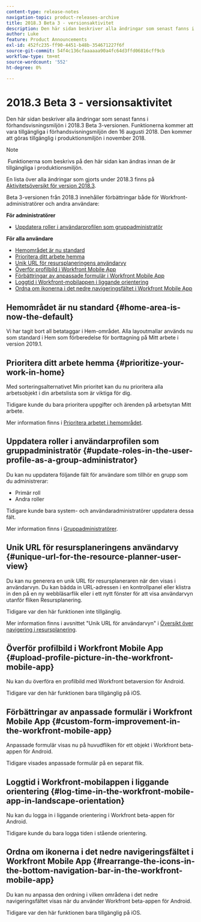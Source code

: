 ```yaml
---
content-type: release-notes
navigation-topic: product-releases-archive
title: 2018.3 Beta 3 - versionsaktivitet
description: Den här sidan beskriver alla ändringar som senast fanns i förhandsvisningsmiljön i 2018.3 Beta 3-versionen. Funktionerna kommer att vara tillgängliga i förhandsvisningsmiljön den 16 augusti 2018. Den kommer att göras tillgänglig i produktionsmiljön i november 2018.
author: Luke
feature: Product Announcements
exl-id: 452fc235-ff90-4451-b48b-354671227f6f
source-git-commit: 54f4c136cfaaaaaa90a4fc64d3ffd06816cff9cb
workflow-type: tm+mt
source-wordcount: '552'
ht-degree: 0%

---
```


# 2018.3 Beta 3 - versionsaktivitet

Den här sidan beskriver alla ändringar som senast fanns i förhandsvisningsmiljön i 2018.3 Beta 3-versionen. Funktionerna kommer att vara tillgängliga i förhandsvisningsmiljön den 16 augusti 2018. Den kommer att göras tillgänglig i produktionsmiljön i november 2018.

>[!NOTE]
>
> Funktionerna som beskrivs på den här sidan kan ändras innan de är tillgängliga i produktionsmiljön.

En lista över alla ändringar som gjorts under 2018.3 finns på  [Aktivitetsöversikt för version 2018.3](../../../../product-announcements/product-releases/quarterly-release-archive/2018.3-release-activity/2018.3-release-activity-overview.md).

Beta 3-versionen från 2018.3 innehåller förbättringar både för Workfront-administratörer och andra användare:

**För administratörer**

* [Uppdatera roller i användarprofilen som gruppadministratör](#update-roles-in-the-user-profile-as-a-group-administrator)

**För alla användare**

* [Hemområdet är nu standard](#home-area-is-now-the-default)
* [Prioritera ditt arbete hemma](#prioritize-your-work-in-home)
* [Unik URL för resursplaneringens användarvy](#unique-url-for-the-resource-planner-user-view)
* [Överför profilbild i Workfront Mobile App](#upload-profile-picture-in-the-workfront-mobile-app) 
* [Förbättringar av anpassade formulär i Workfront Mobile App](#custom-form-improvement-in-the-workfront-mobile-app)
* [Loggtid i Workfront-mobilappen i liggande orientering](#log-time-in-the-workfront-mobile-app-in-landscape-orientation)
* [Ordna om ikonerna i det nedre navigeringsfältet i Workfront Mobile App](#rearrange-the-icons-in-the-bottom-navigation-bar-in-the-workfront-mobile-app)

## Hemområdet är nu standard {#home-area-is-now-the-default}

Vi har tagit bort all betataggar i Hem-området. Alla layoutmallar används nu som standard i Hem som förberedelse för borttagning på Mitt arbete i version 2019.1.

## Prioritera ditt arbete hemma {#prioritize-your-work-in-home}

Med sorteringsalternativet Min prioritet kan du nu prioritera alla arbetsobjekt i din arbetslista som är viktiga för dig.

Tidigare kunde du bara prioritera uppgifter och ärenden på arbetsytan Mitt arbete.

Mer information finns i [Prioritera arbetet i hemområdet](../../../../workfront-basics/using-home/using-the-home-area/prioritize-work-in-home.md).

## Uppdatera roller i användarprofilen som gruppadministratör {#update-roles-in-the-user-profile-as-a-group-administrator}

Du kan nu uppdatera följande fält för användare som tillhör en grupp som du administrerar:

* Primär roll
* Andra roller

Tidigare kunde bara system- och användaradministratörer uppdatera dessa fält. 

Mer information finns i [Gruppadministratörer](../../../../administration-and-setup/manage-groups/group-roles/group-administrators.md).

## Unik URL för resursplaneringens användarvy {#unique-url-for-the-resource-planner-user-view}

Du kan nu generera en unik URL för resursplaneraren när den visas i användarvyn. Du kan bädda in URL-adressen i en kontrollpanel eller klistra in den på en ny webbläsarflik eller i ett nytt fönster för att visa användarvyn utanför fliken Resursplanering.

Tidigare var den här funktionen inte tillgänglig.

Mer information finns i avsnittet &quot;Unik URL för användarvyn&quot; i [Översikt över navigering i resursplanering](../../../../resource-mgmt/resource-planning/resource-planner-navigation.md).

## Överför profilbild i Workfront Mobile App  {#upload-profile-picture-in-the-workfront-mobile-app}

Nu kan du överföra en profilbild med Workfront betaversion för Android.

Tidigare var den här funktionen bara tillgänglig på iOS. 

<!--
<p data-mc-conditions="QuicksilverOrClassic.Draft mode">For more information, see .</p>
-->

## Förbättringar av anpassade formulär i Workfront Mobile App {#custom-form-improvement-in-the-workfront-mobile-app}

Anpassade formulär visas nu på huvudfliken för ett objekt i Workfront beta-appen för Android.

Tidigare visades anpassade formulär på en separat flik.

<!--
<p data-mc-conditions="QuicksilverOrClassic.Draft mode">For more information, see the "Editing Custom Forms" section in .</p>
-->

## Loggtid i Workfront-mobilappen i liggande orientering {#log-time-in-the-workfront-mobile-app-in-landscape-orientation}

Nu kan du logga in i liggande orientering i Workfront beta-appen för Android.

Tidigare kunde du bara logga tiden i stående orientering.

<!--
<p data-mc-conditions="QuicksilverOrClassic.Draft mode">For more information, see </p>
-->

## Ordna om ikonerna i det nedre navigeringsfältet i Workfront Mobile App {#rearrange-the-icons-in-the-bottom-navigation-bar-in-the-workfront-mobile-app}

Du kan nu anpassa den ordning i vilken områdena i det nedre navigeringsfältet visas när du använder Workfront beta-appen för Android.

Tidigare var den här funktionen bara tillgänglig på iOS.

<!--
<p data-mc-conditions="QuicksilverOrClassic.Draft mode">For more information, see .</p>
-->
